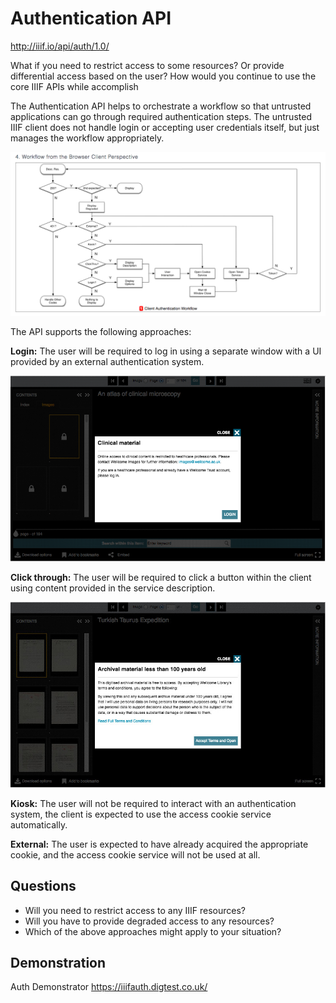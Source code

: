 # Authentication API

<!-- #todo:0 What else should we add to the auth section? -->

http://iiif.io/api/auth/1.0/

What if you need to restrict access to some resources? Or provide differential access based on the user? How would you continue to use the core IIIF APIs while accomplish

The Authentication API helps to orchestrate a workflow so that untrusted applications can go through required authentication steps. The untrusted IIIF client does not handle login or accepting user credentials itself, but just manages the workflow appropriately.

![](../assets/images/auth-workflow.jpg)

The API supports the following approaches:

**Login:**
The user will be required to log in using a separate window with a UI provided by an external authentication system.

![](../assets/images/auth-login.png)

**Click through:**
The user will be required to click a button within the client using content provided in the service description.

![](../assets/images/auth-clickthrough.jpg)

**Kiosk:**
The user will not be required to interact with an authentication system, the client is expected to use the access cookie service automatically.

**External:**
The user is expected to have already acquired the appropriate cookie, and the access cookie service will not be used at all.

## Questions

- Will you need to restrict access to any IIIF resources?
- Will you have to provide degraded access to any resources?
- Which of the above approaches might apply to your situation?

<!-- #todo:0 there's probably a better word than "approaches" for these different workflow patterns -->

## Demonstration

Auth Demonstrator https://iiifauth.digtest.co.uk/
